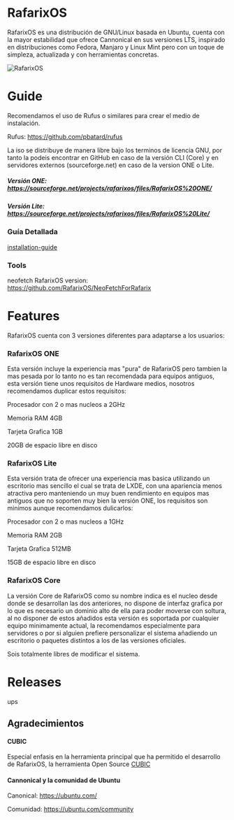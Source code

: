 # RafarixOS
RafarixOS es una distribución de GNU/Linux basada en Ubuntu, cuenta con la mayor estabilidad que ofrece Cannonical en sus versiones LTS, inspirado en distribuciones como Fedora, Manjaro y Linux Mint pero con un toque de simpleza, actualizada y con herramientas concretas.

![RafarixOS](https://github.com/RafarixOS/.github/blob/main/assets/images/PreLudeOSRedonded.png)


# Guide
Recomendamos el uso de Rufus o similares para crear el medio de instalación.

Rufus: https://github.com/pbatard/rufus

La iso se distribuye de manera libre bajo los terminos de licencia GNU, por tanto la podeis encontrar en GitHub en caso de la versión CLI (Core) y en servidores externos (sourceforge.net) en caso de la version ONE o Lite.

##### Versión ONE: https://sourceforge.net/projects/rafarixos/files/RafarixOS%20ONE/

##### Versión Lite: https://sourceforge.net/projects/rafarixos/files/RafarixOS%20Lite/

### Guía Detallada

[installation-guide](https://github.com/xoanxc/RafarixOS/blob/main/documentation/guide/installation-guide.md)

### Tools

neofetch RafarixOS version: https://github.com/RafarixOS/NeoFetchForRafarix

# Features
RafarixOS cuenta con 3 versiones diferentes para adaptarse a los usuarios:

### RafarixOS ONE
Esta versión incluye la experiencia mas "pura" de RafarixOS pero tambien la mas pesada por lo tanto no es tan recomendada para equipos antiguos, esta versión tiene unos requisitos de Hardware medios, nosotros recomendamos duplicar estos requisitos:

Procesador con 2 o mas nucleos a 2GHz

Memoria RAM 4GB

Tarjeta Grafica 1GB

20GB de espacio libre en disco

### RafarixOS Lite
Esta versión trata de ofrecer una experiencia mas basica utilizando un escritorio mas sencillo el cual se trata de LXDE, con una apariencia menos atractiva pero manteniendo un muy buen rendimiento en equipos mas antiguos que no soporten muy bien la versión ONE, los requisitos son minimos aunque recomendamos dulicarlos:

Procesador con 2 o mas nucleos a 1GHz

Memoria RAM 2GB

Tarjeta Grafica 512MB

15GB de espacio libre en disco


### RafarixOS Core
La versión Core de RafarixOS como su nombre indica es el nucleo desde donde se desarrollan las dos anteriores, no dispone de interfaz grafica por lo que es necesario un dominio alto de ella para poder moverse con soltura, al no disponer de estos añadidos esta versión es soportada por cualquier equipo minimamente actual, la recomendamos especialmente para servidores o por si alguien prefiere personalizar el sistema añadiendo un escritorio o paquetes distintos a los de las versiones oficiales.

Sois totalmente libres de modificar el sistema.

# Releases

ups

## Agradecimientos

#### CUBIC

Especial enfasis en la herramienta principal que ha permitido el desarrollo de RafarixOS, la herramienta Open Source [CUBIC](https://github.com/PJ-Singh-001/Cubic)

#### Cannonical y la comunidad de Ubuntu

Canonical: https://ubuntu.com/

Comunidad: https://ubuntu.com/community
